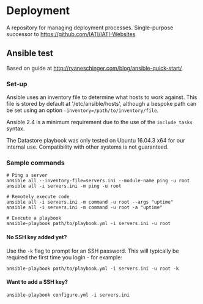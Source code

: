 # Deployment

A repository for managing deployment processes. Single-purpose successor to https://github.com/IATI/IATI-Websites

## Ansible test

Based on guide at http://ryaneschinger.com/blog/ansible-quick-start/

### Set-up

Ansible uses an inventory file to determine what hosts to work against. This file is stored by default at '/etc/ansible/hosts', although a bespoke path can be set using an option `–inventory=/path/to/inventory/file`.

Ansible 2.4 is a minimum requirement due to the use of the `include_tasks` syntax.

The Datastore playbook was only tested on Ubuntu 16.04.3 x64 for our internal use. Compatibility with other systems is not guaranteed.


### Sample commands

```
# Ping a server
ansible all --inventory-file=servers.ini --module-name ping -u root
ansible all -i servers.ini -m ping -u root

# Remotely execute code
ansible all -i servers.ini -m command -u root --args "uptime"
ansible all -i servers.ini -m command -u root -a "uptime"

# Execute a playbook
ansible-playbook path/to/playbook.yml -i servers.ini -u root
```

#### No SSH key added yet?

Use the `-k` flag to prompt for an SSH password. This will typically be required the first time you login - for example:

```
ansible-playbook path/to/playbook.yml -i servers.ini -u root -k
```

#### Want to add a SSH key?

```
ansible-playbook configure.yml -i servers.ini
```
